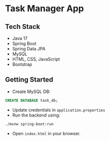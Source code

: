 # Task Manager App

## Tech Stack

- Java 17
- Spring Boot
- Spring Data JPA
- MySQL
- HTML, CSS, JavaScript
- Bootstrap

## Getting Started

- Create MySQL DB:
```sql
CREATE DATABASE task_db;
```

- Update credentials in `application.properties`
- Run the backend using:
```bash
./mvnw spring-boot:run
```
- Open `index.html` in your browser.
